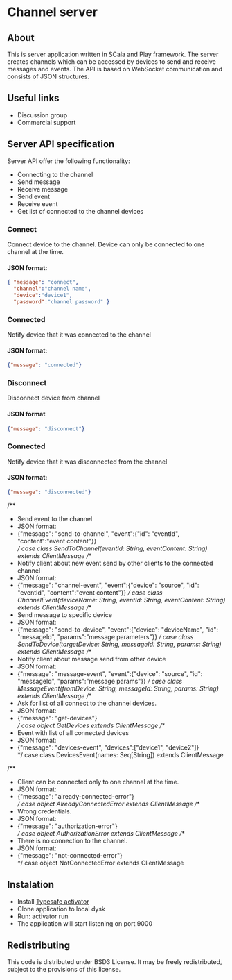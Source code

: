 # Channel server

## About
This is server application written in SCala and Play framework. 
The server creates channels which can be accessed by devices to send and receive messages and events.
The API is based on WebSocket communication and consists of JSON structures.

## Useful links

* Discussion group
* Commercial support

## Server API specification

Server API offer the following functionality:
* Connecting to the channel
* Send message
* Receive message
* Send event
* Receive event
* Get list of connected to the channel devices

### Connect
Connect device to the channel. Device can only be connected to one channel at the time. 
#### JSON format:
```json
{ "message": "connect", 
  "channel":"channel name", 
  "device":"device1", 
  "password":"channel password" }
```

### Connected
Notify device that it was connected to the channel
#### JSON format: 
```json
{"message": "connected"}  
```

### Disconnect
Disconnect device from channel
#### JSON format
```json
{"message": "disconnect"}  
```

### Connected
Notify device that it was disconnected from the channel
#### JSON format: 
```json
{"message": "disconnected"}  
```


  /** 
   *  Send event to the channel 
   *  JSON format: 
   *  {"message": "send-to-channel", "event":{"id": "eventId", "content":"event content"}}  
   */
  case class SendToChannel(eventId: String, eventContent: String) extends ClientMessage
  /** 
   *  Notify client about new event send by other clients to the connected channel 
   *  JSON format: 
   *  {"message": "channel-event", "event":{"device": "source", "id": "eventId", "content":"event content"}}
   */
  case class ChannelEvent(deviceName: String, eventId: String, eventContent: String) extends ClientMessage
  /** 
   *  Send message to specific device 
   *  JSON format: 
   *  {"message": "send-to-device", "event":{"device": "deviceName", "id": "messageId", "params":"message parameters"}}
   */
  case class SendToDevice(targetDevice: String, messageId: String, params: String) extends ClientMessage
  /** 
   *  Notify client about message send from other device 
   *  JSON format: 
   *  {"message": "message-event", "event":{"device": "source", "id": "messageId", "params":"message params"}}
   */
  case class MessageEvent(fromDevice: String, messageId: String, params: String) extends ClientMessage
  /** 
   *  Ask for list of all connect to the channel devices. 
   *  JSON format: 
   *  {"message": "get-devices"}  
   */
  case object GetDevices extends ClientMessage
  /** 
   *  Event with list of all connected devices 
   *  JSON format: 
   *  {"message": "devices-event", "devices":["device1", "device2"]}  
   */
  case class DevicesEvent(names: Seq[String]) extends ClientMessage
  
  /** 
   *  Client can be connected only to one channel at the time. 
   *  JSON format: 
   *  {"message": "already-connected-error"}  
   */
  case object AlreadyConnectedError extends ClientMessage
  /** 
   *  Wrong credentials. 
   *  JSON format: 
   *  {"message": "authorization-error"}  
   */
  case object AuthorizationError extends ClientMessage
  /** 
   *  There is no connection to the channel. 
   *  JSON format: 
   *  {"message": "not-connected-error"}  
   */
  case object NotConnectedError extends ClientMessage


## Instalation
* Install [Typesafe activator](http://www.playframework.com/download)
* Clone application to local dysk
* Run: activator run
* The application will start listening on port 9000


## Redistributing
This code is distributed under BSD3 License. It may be freely redistributed, subject to the provisions of this license.
